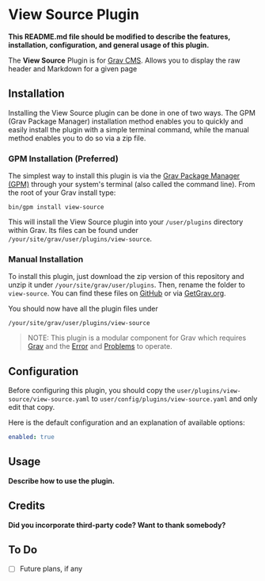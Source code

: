 # View Source Plugin

**This README.md file should be modified to describe the features, installation, configuration, and general usage of this plugin.**

The **View Source** Plugin is for [Grav CMS](http://github.com/getgrav/grav). Allows you to display the raw header and Markdown for a given page

## Installation

Installing the View Source plugin can be done in one of two ways. The GPM (Grav Package Manager) installation method enables you to quickly and easily install the plugin with a simple terminal command, while the manual method enables you to do so via a zip file.

### GPM Installation (Preferred)

The simplest way to install this plugin is via the [Grav Package Manager (GPM)](http://learn.getgrav.org/advanced/grav-gpm) through your system's terminal (also called the command line).  From the root of your Grav install type:

    bin/gpm install view-source

This will install the View Source plugin into your `/user/plugins` directory within Grav. Its files can be found under `/your/site/grav/user/plugins/view-source`.

### Manual Installation

To install this plugin, just download the zip version of this repository and unzip it under `/your/site/grav/user/plugins`. Then, rename the folder to `view-source`. You can find these files on [GitHub](https://github.com/aaron-dalton/grav-plugin-view-source) or via [GetGrav.org](http://getgrav.org/downloads/plugins#extras).

You should now have all the plugin files under

    /your/site/grav/user/plugins/view-source
	
> NOTE: This plugin is a modular component for Grav which requires [Grav](http://github.com/getgrav/grav) and the [Error](https://github.com/getgrav/grav-plugin-error) and [Problems](https://github.com/getgrav/grav-plugin-problems) to operate.

## Configuration

Before configuring this plugin, you should copy the `user/plugins/view-source/view-source.yaml` to `user/config/plugins/view-source.yaml` and only edit that copy.

Here is the default configuration and an explanation of available options:

```yaml
enabled: true
```

## Usage

**Describe how to use the plugin.**

## Credits

**Did you incorporate third-party code? Want to thank somebody?**

## To Do

- [ ] Future plans, if any

